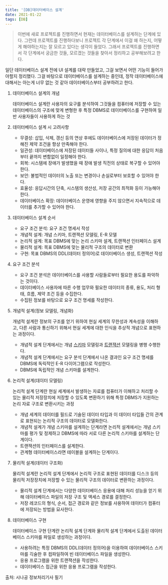 ```yaml
---
title: '[DB]데이터베이스 설계'
date: 2021-01-22
tags: [DB]
---
```


> 이번에 새로 프로젝트를 진행하면서 현재는 데이터베이스를 설계하는 단계에 있다. 그런데 프로젝트를 진행하다보니 프로젝트 각 단계에서 이걸 왜 하는지, 어떻게 해야하는지는 잘 모르고 있다는 생각이 들었다. 그래서 프로젝트를 진행하면서 각 단계에서 궁금한 것들, 모르겠는 것들을 찾아서 정리하고 공부해보려고 한다.

일단 데이터베이스 설계 전에 UI 설계를 대략 만들었고, 그걸 보면서 어떤 기능이 들어가야할지 정리했다. 그걸 바탕으로 데이터베이스를 설계하는 중인데, 정작 데이터베이스에 대해서는 아는게 너무 없는 것 같아 데이터베이스부터 공부하려고 한다.

1. 데이터베이스 설계의 개념

   데이터베이스 설계란 사용자의 요구를 분석하여 그것들을 컴퓨터에 저장할 수 있는 데이터베이스의 구조에 맞게 변형한 후 특정 DBMS로 데이터베이스를 구현하여 일반 사용자들이 사용하게 하는 것

2. 데이터베이스 설계 시 고려사항

   - 무결성: 삽입, 삭제, 갱신 등의 연상 후에도 데이터베이스에 저장된 데이터가 정해진 제약 조건을 항상 만족해야 한다.
   - 일관성: 데이터베이스에 저장된 데이터들 사이나, 특정 질의에 대한 응답이 처음부터 끝까지 변함없이 일정해야 한다.
   - 회복: 시스템에 장애가 발생했을 때 장애 발생 직전의 상태로 복구할 수 있어야 한다.
   - 보안: 불법적인 데이터의 노출 또는 변경이나 손실로부터 보호할 수 있어야 한다.
   - 효율성: 응답시간의 단축, 시스템의 생산성, 저장 공간의 최적화 등이 가능해야 한다.
   - 데이터베이스 확장: 데이터베이스 운영에 영향을 주지 않으면서 지속적으로 데이터를 추가할 수 있어야 한다.

3. 데이터베이스 설계 순서

   - 요구 조건 분석: 요구 조건 명세서 작성
   - 개념적 설계: 개념 스키마, 트랜잭션 모델링, E-R 모델
   - 논리적 설계: 목표 DBMS에 맞는 논리 스키마 설계, 트랜잭션 인터페이스 설계
   - 물리적 설계: 목표 DBMS에 맞는 물리적 구조의 데이터로 변환
   - 구현: 목표 DBMS의 DDL(데이터 정의어)로 데이터베이스 생성, 트랜잭션 작성

4. 요구 조건 분석

   - 요구 조건 분석은 데이터베이스를 사용할 사람들로부터 필요한 용도를 파악하는 것이다.
   - 데이터베이스 사용자에 따른 수행 업무와 필요한 데이터의 종류, 용도, 처리 형태, 흐름, 제약 조건 등을 수집한다.
   - 수집된 정보를 바탕으로 요구 조건 명세를 작성한다.

5. 개념적 설계(정보 모델링, 개념화)

   개념적 설계란 정보의 구조를 얻기 위하여 현실 세계의 무한성과 계속성을 이해하고, 다른 사람과 통신하기 위해서 현실 세계에 대한 인식을 추상적 개념으로 표현하는 과정이다.

   - 개념적 설계 단계에서는 개념 [스키마](https://ko.wikipedia.org/wiki/%EB%8D%B0%EC%9D%B4%ED%84%B0%EB%B2%A0%EC%9D%B4%EC%8A%A4_%EC%8A%A4%ED%82%A4%EB%A7%88) 모델링과 [트랜잭션](https://ko.wikipedia.org/wiki/%EB%8D%B0%EC%9D%B4%ED%84%B0%EB%B2%A0%EC%9D%B4%EC%8A%A4_%ED%8A%B8%EB%9E%9C%EC%9E%AD%EC%85%98) 모델링을 병행 수행한다.
   - 개념적 설계 단계에서는 요구 분석 단계에서 나온 결과인 요구 조건 명세를 DBMS에 독릭적인 E-R 다이어그램으로 작성한다.
   - DBMS에 독립적인 개념 스키마를 설계한다.

6. 논리적 설계(데이터 모델링)

   논리적 설계 단계란 현실 세계에서 발생하는 자료를 컴퓨터가 이해하고 처리할 수 있는 물리적 저장장치에 저장할 수 있도록 변환하기 위해 특정 DBMS가 지원하는 논리 자료 구조로 변환시키는 과정

   - 개념 세계의 데이터를 필드로 기술된 데이터 타입과 이 데이터 타입들 간의 관계로 표현되는 논리적 구조의 데이터로 모델화한다.
   - 개념적 설계가 개념 스키마를 설계하는 단계라면 논리적 설계에서는 개념 스키마를 평가 및 정제하고 DBMS에 따라 서로 다른 논리적 스키마를 설계하는 단계이다.
   - 트랜잭션의 인터페이스를 설계한다.
   - 관계형 데이터베이스라면 테이블을 설계하는 단계이다.

7. 물리적 설계(데이터 구조화)

   물리적 설계란 논리적 설계 단계에서 논리적 구조로 표현된 데이터를 디스크 등의 물리적 저장장치에 저장할 수 있는 물리적 구조의 데이터로 변환하는 과정이다.

   - 물리적 설계 단계에서는 다양한 데이터베이스 응용에 대해 처리 성능을 얻기 위해 데이터베이스 파일의 저장 구조 및 액세스 경로를 결정한다.
   - 저장 레코드의 형식, 순서, 접근 경로와 같은 정보를 사용하여 데이터가 컴퓨터에 저장되는 방법을 묘사한다.

8. 데이터베이스 구현

   데이터베이스 구현 단계란 논리적 설계 단계와 물리적 설계 단계에서 도출된 데이터베이스 스키마를 파일로 생성하는 과정이다.

   - 사용하려는 특정 DBMS의 DDL(데이터 정의어)을 이용하여 데이터베이스 스키마를 긱술한 후 컴파일하여 빈 데이터베이스 파일을 생성한다.
   - 응용 프로그램을 위한 트랜잭션을 작성한다.
   - 데이터베이스 접근을 위한 응용 프로그램을 작성한다.

출처: 시나공 정보처리기사 필기
